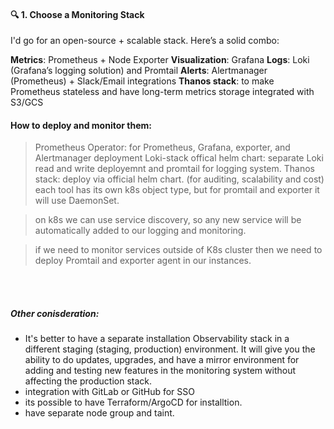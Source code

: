 #### 🔍 1. Choose a Monitoring Stack
I'd go for an open-source + scalable stack. Here’s a solid combo:

**Metrics**: Prometheus + Node Exporter
**Visualization**: Grafana
**Logs**: Loki (Grafana’s logging solution) and Promtail
**Alerts**: Alertmanager (Prometheus) + Slack/Email integrations
**Thanos stack**: to make Prometheus stateless and have long-term metrics storage integrated with S3/GCS


#### How to deploy and monitor them:
> Prometheus Operator: for Prometheus, Grafana, exporter, and Alertmanager deployment
Loki-stack offical helm chart: separate Loki read and write deployemnt and promtail for logging system.
Thanos stack: deploy via official helm chart. (for auditing, scalability and cost)
each tool has its own k8s object type, but for promtail and exporter it will use DaemonSet.

> on k8s we can use service discovery, so any new service will be automatically added to our logging and monitoring.

> if we need to monitor services outside of K8s cluster then we need to deploy Promtail and exporter agent in our instances.

</br></br>
##### Other conisderation:
- It's better to have a separate installation Observability stack in a different staging (staging, production) environment. It will give you the ability to do updates, upgrades, and have a mirror environment for adding and testing new features in the monitoring system without affecting the production stack.
- integration with GitLab or GitHub for SSO
- its possible to have Terraform/ArgoCD for installtion.
- have separate node group and taint.
